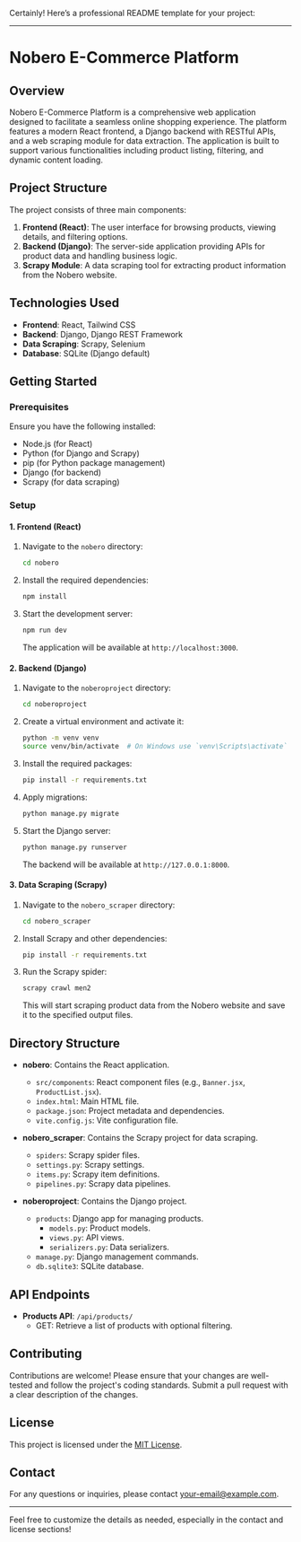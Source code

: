 Certainly! Here’s a professional README template for your project:

---

# Nobero E-Commerce Platform

## Overview

Nobero E-Commerce Platform is a comprehensive web application designed to facilitate a seamless online shopping experience. The platform features a modern React frontend, a Django backend with RESTful APIs, and a web scraping module for data extraction. The application is built to support various functionalities including product listing, filtering, and dynamic content loading.

## Project Structure

The project consists of three main components:

1. **Frontend (React)**: The user interface for browsing products, viewing details, and filtering options.
2. **Backend (Django)**: The server-side application providing APIs for product data and handling business logic.
3. **Scrapy Module**: A data scraping tool for extracting product information from the Nobero website.

## Technologies Used

- **Frontend**: React, Tailwind CSS
- **Backend**: Django, Django REST Framework
- **Data Scraping**: Scrapy, Selenium
- **Database**: SQLite (Django default)

## Getting Started

### Prerequisites

Ensure you have the following installed:
- Node.js (for React)
- Python (for Django and Scrapy)
- pip (for Python package management)
- Django (for backend)
- Scrapy (for data scraping)

### Setup

#### 1. Frontend (React)

1. Navigate to the `nobero` directory:
   ```bash
   cd nobero
   ```

2. Install the required dependencies:
   ```bash
   npm install
   ```

3. Start the development server:
   ```bash
   npm run dev
   ```

   The application will be available at `http://localhost:3000`.

#### 2. Backend (Django)

1. Navigate to the `noberoproject` directory:
   ```bash
   cd noberoproject
   ```

2. Create a virtual environment and activate it:
   ```bash
   python -m venv venv
   source venv/bin/activate  # On Windows use `venv\Scripts\activate`
   ```

3. Install the required packages:
   ```bash
   pip install -r requirements.txt
   ```

4. Apply migrations:
   ```bash
   python manage.py migrate
   ```

5. Start the Django server:
   ```bash
   python manage.py runserver
   ```

   The backend will be available at `http://127.0.0.1:8000`.

#### 3. Data Scraping (Scrapy)

1. Navigate to the `nobero_scraper` directory:
   ```bash
   cd nobero_scraper
   ```

2. Install Scrapy and other dependencies:
   ```bash
   pip install -r requirements.txt
   ```

3. Run the Scrapy spider:
   ```bash
   scrapy crawl men2
   ```

   This will start scraping product data from the Nobero website and save it to the specified output files.

## Directory Structure

- **nobero**: Contains the React application.
  - `src/components`: React component files (e.g., `Banner.jsx`, `ProductList.jsx`).
  - `index.html`: Main HTML file.
  - `package.json`: Project metadata and dependencies.
  - `vite.config.js`: Vite configuration file.

- **nobero_scraper**: Contains the Scrapy project for data scraping.
  - `spiders`: Scrapy spider files.
  - `settings.py`: Scrapy settings.
  - `items.py`: Scrapy item definitions.
  - `pipelines.py`: Scrapy data pipelines.

- **noberoproject**: Contains the Django project.
  - `products`: Django app for managing products.
    - `models.py`: Product models.
    - `views.py`: API views.
    - `serializers.py`: Data serializers.
  - `manage.py`: Django management commands.
  - `db.sqlite3`: SQLite database.

## API Endpoints

- **Products API**: `/api/products/`
  - GET: Retrieve a list of products with optional filtering.

## Contributing

Contributions are welcome! Please ensure that your changes are well-tested and follow the project's coding standards. Submit a pull request with a clear description of the changes.

## License

This project is licensed under the [MIT License](LICENSE).

## Contact

For any questions or inquiries, please contact [your-email@example.com](mailto:your-email@example.com).

---

Feel free to customize the details as needed, especially in the contact and license sections!
